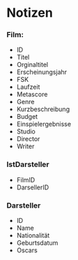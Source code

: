 # Notizen

### Film:
* ID
* Titel
* Orginaltitel
* Erscheinungsjahr
* FSK
* Laufzeit
* Metascore
* Genre
* Kurzbeschreibung
* Budget
* Einspielergebnisse
* Studio
* Director
* Writer

### IstDarsteller
* FilmID
* DarsellerID

### Darsteller
* ID
* Name
* Nationalität
* Geburtsdatum
* Oscars

